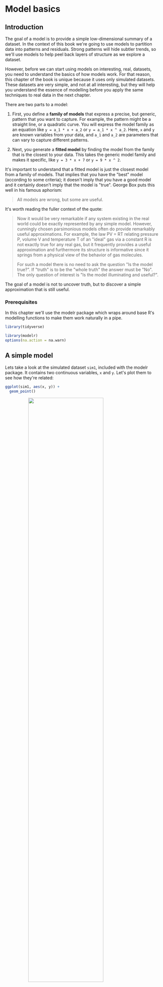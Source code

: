 
# Model basics

## Introduction

The goal of a model is to provide a simple low-dimensional summary of a dataset. In the context of this book we're going to use models to partition data into patterns and residuals. Strong patterns will hide subtler trends, so we'll use models to help peel back layers of structure as we explore a dataset.

However, before we can start using models on interesting, real, datasets, you need to understand the basics of how models work. For that reason, this chapter of the book is unique because it uses only simulated datasets. These datasets are very simple, and not at all interesting, but they will help you understand the essence of modelling before you apply the same techniques to real data in the next chapter.

There are two parts to a model:

1.  First, you define a __family of models__ that express a precise, but 
    generic, pattern that you want to capture. For example, the pattern 
    might be a straight line, or a quadratic curve. You will express
    the model family as an equation like `y = a_1 * x + a_2` or 
    `y = a_1 * x ^ a_2`. Here, `x` and `y` are known variables from your
    data, and `a_1` and `a_2` are parameters that can vary to capture 
    different patterns.

1.  Next, you generate a __fitted model__ by finding the model from the 
    family that is the closest to your data. This takes the generic model 
    family and makes it specific, like `y = 3 * x + 7` or `y = 9 * x ^ 2`.

It's important to understand that a fitted model is just the closest model from a family of models. That implies that you have the "best" model (according to some criteria); it doesn't imply that you have a good model and it certainly doesn't imply that the model is "true". George Box puts this well in his famous aphorism:

> All models are wrong, but some are useful.

It's worth reading the fuller context of the quote:

> Now it would be very remarkable if any system existing in the real world 
> could be exactly represented by any simple model. However, cunningly chosen 
> parsimonious models often do provide remarkably useful approximations. For 
> example, the law PV = RT relating pressure P, volume V and temperature T of 
> an "ideal" gas via a constant R is not exactly true for any real gas, but it 
> frequently provides a useful approximation and furthermore its structure is 
> informative since it springs from a physical view of the behavior of gas 
> molecules.
> 
> For such a model there is no need to ask the question "Is the model true?". 
> If "truth" is to be the "whole truth" the answer must be "No". The only 
> question of interest is "Is the model illuminating and useful?".

The goal of a model is not to uncover truth, but to discover a simple approximation that is still useful. 

### Prerequisites

In this chapter we'll use the modelr package which wraps around base R's modelling functions to make them work naturally in a pipe.


```r
library(tidyverse)

library(modelr)
options(na.action = na.warn)
```

## A simple model

Lets take a look at the simulated dataset `sim1`, included with the modelr package. It contains two continuous variables, `x` and `y`. Let's plot them to see how they're related:


```r
ggplot(sim1, aes(x, y)) + 
  geom_point()
```

<img src="model-basics_files/figure-html/unnamed-chunk-2-1.png" width="70%" style="display: block; margin: auto;" />

You can see a strong pattern in the data. Let's use a model to capture that pattern and make it explicit. It's our job to supply the basic form of the model. In this case, the relationship looks linear, i.e. `y = a_0 + a_1 * x`.  Let's start by getting a feel for what models from that family look like by randomly generating a few and overlaying them on the data. For this simple case, we can use `geom_abline()` which takes a slope and intercept as parameters. Later on we'll learn more general techniques that work with any model.


```r
models <- tibble(
  a1 = runif(250, -20, 40),
  a2 = runif(250, -5, 5)
)

ggplot(sim1, aes(x, y)) + 
  geom_abline(aes(intercept = a1, slope = a2), data = models, alpha = 1/4) +
  geom_point() 
```

<img src="model-basics_files/figure-html/unnamed-chunk-3-1.png" width="70%" style="display: block; margin: auto;" />

There are 250 models on this plot, but a lot are really bad! We need to find the good models by making precise our intuition that a good model is "close" to the data. We need a way to quantify the distance between the data and a model. Then we can fit the model by finding the value of `a_0` and `a_1` that generate the model with the smallest distance from this data.

One easy place to start is to find the vertical distance between each point and the model, as in the following diagram. (Note that I've shifted the x values slightly so you can see the individual distances.)

<img src="model-basics_files/figure-html/unnamed-chunk-4-1.png" width="70%" style="display: block; margin: auto;" />

This distance is just the difference between the y value given by the model (the __prediction__), and the actual y value in the data (the __response__).

To compute this distance, we first turn our model family into an R function. This takes the model parameters and the data as inputs, and gives values predicted by the model as output:


```r
model1 <- function(a, data) {
  a[1] + data$x * a[2]
}
model1(c(7, 1.5), sim1)
#>  [1]  8.5  8.5  8.5 10.0 10.0 10.0 11.5 11.5 11.5 13.0 13.0 13.0 14.5 14.5
#> [15] 14.5 16.0 16.0 16.0 17.5 17.5 17.5 19.0 19.0 19.0 20.5 20.5 20.5 22.0
#> [29] 22.0 22.0
```

Next, we need some way to compute an overall distance between the predicted and actual values. In other words, the plot above shows 30 distances: how do we collapse that into a single number?

One common way to do this in statistics to use the "root-mean-squared deviation". We compute the difference between actual and predicted, square them, average them, and the take the square root. This distance has lots of appealing mathematical properties, which we're not going to talk about here. You'll just have to take my word for it!


```r
measure_distance <- function(mod, data) {
  diff <- data$y - model1(mod, data)
  sqrt(mean(diff ^ 2))
}
measure_distance(c(7, 1.5), sim1)
#> [1] 2.67
```

Now we can use purrr to compute the distance for all the models defined above. We need a helper function because our distance function expects the model as a numeric vector of length 2.


```r
sim1_dist <- function(a1, a2) {
  measure_distance(c(a1, a2), sim1)
}

models <- models %>% 
  mutate(dist = purrr::map2_dbl(a1, a2, sim1_dist))
models
#> # A tibble: 250 x 3
#>       a1      a2  dist
#>    <dbl>   <dbl> <dbl>
#> 1 -15.2   0.0889  30.8
#> 2  30.1  -0.827   13.2
#> 3  16.0   2.27    13.2
#> 4 -10.6   1.38    18.7
#> 5 -19.6  -1.04    41.8
#> 6   7.98  4.59    19.3
#> # ... with 244 more rows
```

Next, let's overlay the 10 best models on to the data. I've coloured the models by `-dist`: this is an easy way to make sure that the best models (i.e. the ones with the smallest distance) get the brighest colours.


```r
ggplot(sim1, aes(x, y)) + 
  geom_point(size = 2, colour = "grey30") + 
  geom_abline(
    aes(intercept = a1, slope = a2, colour = -dist), 
    data = filter(models, rank(dist) <= 10)
  )
```

<img src="model-basics_files/figure-html/unnamed-chunk-8-1.png" width="70%" style="display: block; margin: auto;" />

We can also think about these models as observations, and visualising with a scatterplot of `a1` vs  `a2`, again coloured by `-dist`. We can no longer directly see how the model compares to the data, but we can see many models at once. Again, I've highlighted the 10 best models, this time by drawing red circles underneath them.


```r
ggplot(models, aes(a1, a2)) +
  geom_point(data = filter(models, rank(dist) <= 10), size = 4, colour = "red") +
  geom_point(aes(colour = -dist))
```

<img src="model-basics_files/figure-html/unnamed-chunk-9-1.png" width="70%" style="display: block; margin: auto;" />

Instead of trying lots of random models, we could be more systematic and generate an evenly spaced grid of points (this is called a grid search). I picked the parameters of the grid roughly by looking at where the best models were in the plot above.


```r
grid <- expand.grid(
  a1 = seq(-5, 20, length = 25),
  a2 = seq(1, 3, length = 25)
  ) %>% 
  mutate(dist = purrr::map2_dbl(a1, a2, sim1_dist))

grid %>% 
  ggplot(aes(a1, a2)) +
  geom_point(data = filter(grid, rank(dist) <= 10), size = 4, colour = "red") +
  geom_point(aes(colour = -dist)) 
```

<img src="model-basics_files/figure-html/unnamed-chunk-10-1.png" width="70%" style="display: block; margin: auto;" />

When you overlay the best 10 models back on the original data, they all look pretty good:


```r
ggplot(sim1, aes(x, y)) + 
  geom_point(size = 2, colour = "grey30") + 
  geom_abline(
    aes(intercept = a1, slope = a2, colour = -dist), 
    data = filter(grid, rank(dist) <= 10)
  )
```

<img src="model-basics_files/figure-html/unnamed-chunk-11-1.png" width="70%" style="display: block; margin: auto;" />

You could imagine iteratively making the grid finer and finer until you narrowed in on the best model. But there's a better way to tackle that problem: a numerical minimisation tool called Newton-Raphson search. The intuition of Newton-Raphson is pretty simple: you pick a starting point and look around for the steepest slope. You then ski down that slope a little way, and then repeat again and again, until you can't go any lower. In R, we can do that with `optim()`:


```r
best <- optim(c(0, 0), measure_distance, data = sim1)
best$par
#> [1] 4.22 2.05

ggplot(sim1, aes(x, y)) + 
  geom_point(size = 2, colour = "grey30") + 
  geom_abline(intercept = best$par[1], slope = best$par[2])
```

<img src="model-basics_files/figure-html/unnamed-chunk-12-1.png" width="70%" style="display: block; margin: auto;" />

Don't worry too much about the details of how `optim()` works. It's the intuition that's important here. If you have a function that defines the distance between a model and a dataset, an algorithm that can minimise that distance by modifying the parameters of the model, you can find the best model. The neat thing about this approach is that it will work for any family of models that you can write an equation for. 

There's one more approach that we can use for this model, because it's a special case of a broader family: linear models. A linear model has the general form `y = a_1 + a_2 * x_1 + a_3 * x_2 + ... + a_n * x_(n - 1)`. So this simple model is equivalent to a general linear model where n is 2 and `x_1` is `x`. R has a tool specifically designed for fitting linear models called `lm()`. `lm()` has a special way to specify the model family: formulas. Formulas look like `y ~ x`, which `lm()` will translate to a function like `y = a_1 + a_2 * x`. We can fit the model and look at the output:


```r
sim1_mod <- lm(y ~ x, data = sim1)
coef(sim1_mod)
#> (Intercept)           x 
#>        4.22        2.05
```

These are exactly the same values we got with `optim()`! Behind the scenes `lm()` doesn't use `optim()` but instead takes advantage of the mathematical structure of linear models. Using some connections between geometry, calculus, and linear algebra, `lm()` actually finds the closest model in a single step, using a sophisticated algorithm. This approach is both faster, and guarantees that there is a global minimum.

### Exercises

1.  One downside of the linear model is that it is sensitive to unusual values
    because the distance incorporates a squared term. Fit a linear model to 
    the simulated data below, and visualise the results. Rerun a few times to
    generate different simulated datasets. What do you notice about the model? 
    
    
    ```r
    sim1a <- tibble(
      x = rep(1:10, each = 3),
      y = x * 1.5 + 6 + rt(length(x), df = 2)
    )
    ```

1.  One way to make linear models more robust is to use a different distance
    measure. For example, instead of root-mean-squared distance, you could use
    mean-absolute distance:
    
    
    ```r
    measure_distance <- function(mod, data) {
      diff <- data$y - model1(mod, data)
      mean(abs(diff))
    }
    ```
    
    Use `optim()` to fit this model to the simulated data above and compare it 
    to the linear model.

1.  One challenge with performing numerical optimisation is that it's only
    guaranteed to find one local optimum. What's the problem with optimising
    a three parameter model like this?
    
    
    ```r
    model1 <- function(a, data) {
      a[1] + data$x * a[2] + a[3]
    }
    ```

## Visualising models

For simple models, like the one above, you can figure out what pattern the model captures by carefully studying the model family and the fitted coefficients. And if you ever take a statistics course on modelling, you're likely to spend a lot of time doing just that. Here, however, we're going to take a different tack. We're going to focus on understanding a model by looking at its predictions. This has a big advantage: every type of predictive model makes predictions (otherwise what use would it be?) so we can use the same set of techniques to understand any type of predictive model.

It's also useful to see what the model doesn't capture, the so-called residuals which are left after subtracting the predictions from the data. Residuals are powerful because they allow us to use models to remove striking patterns so we can study the subtler trends that remain.

### Predictions

To visualise the predictions from a model, we start by generating an evenly spaced grid of values that covers the region where our data lies. The easiest way to do that is to use `modelr::data_grid()`. Its first argument is a data frame, and for each subsequent argument it finds the unique variables and then generates all combinations:


```r
grid <- sim1 %>% 
  data_grid(x) 
grid
#> # A tibble: 10 x 1
#>       x
#>   <int>
#> 1     1
#> 2     2
#> 3     3
#> 4     4
#> 5     5
#> 6     6
#> # ... with 4 more rows
```

(This will get more interesting when we start to add more variables to our model.)

Next we add predictions. We'll use `modelr::add_predictions()` which takes a data frame and a model. It adds the predictions from the model to a new column in the data frame:


```r
grid <- grid %>% 
  add_predictions(sim1_mod) 
grid
#> # A tibble: 10 x 2
#>       x  pred
#>   <int> <dbl>
#> 1     1  6.27
#> 2     2  8.32
#> 3     3 10.4 
#> 4     4 12.4 
#> 5     5 14.5 
#> 6     6 16.5 
#> # ... with 4 more rows
```

(You can also use this function to add predictions to your original dataset.)

Next, we plot the predictions. You might wonder about all this extra work compared to just using `geom_abline()`. But the advantage of this approach is that it will work with _any_ model in R, from the simplest to the most complex. You're only limited by your visualisation skills. For more ideas about how to visualise more complex model types, you might try <http://vita.had.co.nz/papers/model-vis.html>.


```r
ggplot(sim1, aes(x)) +
  geom_point(aes(y = y)) +
  geom_line(aes(y = pred), data = grid, colour = "red", size = 1)
```

<img src="model-basics_files/figure-html/unnamed-chunk-19-1.png" width="70%" style="display: block; margin: auto;" />

### Residuals

The flip-side of predictions are __residuals__. The predictions tells you the pattern that the model has captured, and the residuals tell you what the model has missed. The residuals are just the distances between the observed and predicted values that we computed above. 

We add residuals to the data with `add_residuals()`, which works much like `add_predictions()`. Note, however, that we use the original dataset, not a manufactured grid. This is because to compute residuals we need actual y values.


```r
sim1 <- sim1 %>% 
  add_residuals(sim1_mod)
sim1
#> # A tibble: 30 x 3
#>       x     y  resid
#>   <int> <dbl>  <dbl>
#> 1     1  4.20 -2.07 
#> 2     1  7.51  1.24 
#> 3     1  2.13 -4.15 
#> 4     2  8.99  0.665
#> 5     2 10.2   1.92 
#> 6     2 11.3   2.97 
#> # ... with 24 more rows
```

There are a few different ways to understand what the residuals tell us about the model. One way is to simply draw a frequency polygon to help us understand the spread of the residuals:


```r
ggplot(sim1, aes(resid)) + 
  geom_freqpoly(binwidth = 0.5)
```

<img src="model-basics_files/figure-html/unnamed-chunk-21-1.png" width="70%" style="display: block; margin: auto;" />

This helps you calibrate the quality of the model: how far away are the predictions from the observed values?  Note that the average of the residual will always be 0.

You'll often want to recreate plots using the residuals instead of the original predictor. You'll see a lot of that in the next chapter.


```r
ggplot(sim1, aes(x, resid)) + 
  geom_ref_line(h = 0) +
  geom_point() 
```

<img src="model-basics_files/figure-html/unnamed-chunk-22-1.png" width="70%" style="display: block; margin: auto;" />

This looks like random noise, suggesting that our model has done a good job of capturing the patterns in the dataset.

### Exercises

1.  Instead of using `lm()` to fit a straight line, you can use `loess()`
    to fit a smooth curve. Repeat the process of model fitting, 
    grid generation, predictions, and visualisation on `sim1` using 
    `loess()` instead of `lm()`. How does the result compare to 
    `geom_smooth()`?
    
1.  `add_predictions()` is paired with `gather_predictions()` and 
    `spread_predictions()`. How do these three functions differ?
    
1.  What does `geom_ref_line()` do? What package does it come from?
    Why is displaying a reference line in plots showing residuals
    useful and important?
    
1.  Why might you want to look at a frequency polygon of absolute residuals?
    What are the pros and cons compared to looking at the raw residuals?

## Formulas and model families

You've seen formulas before when using `facet_wrap()` and `facet_grid()`. In R, formulas provide a general way of getting "special behaviour". Rather than evaluating the values of the variables right away, they capture them so they can be interpreted by the function.

The majority of modelling functions in R use a standard conversion from formulas to functions. You've seen one simple conversion already: `y ~ x` is translated to `y = a_1 + a_2 * x`.  If you want to see what R actually does, you can use the `model_matrix()` function. It takes a data frame and a formula and returns a tibble that defines the model equation: each column in the output is associated with one coefficient in the model, the function is always `y = a_1 * out1 + a_2 * out_2`. For the simplest case of `y ~ x1` this shows us something interesting:


```r
df <- tribble(
  ~y, ~x1, ~x2,
  4, 2, 5,
  5, 1, 6
)
model_matrix(df, y ~ x1)
#> # A tibble: 2 x 2
#>   `(Intercept)`    x1
#>           <dbl> <dbl>
#> 1             1     2
#> 2             1     1
```

The way that R adds the intercept to the model is just by having a column that is full of ones.  By default, R will always add this column. If you don't want, you need to explicitly drop it with `-1`:


```r
model_matrix(df, y ~ x1 - 1)
#> # A tibble: 2 x 1
#>      x1
#>   <dbl>
#> 1     2
#> 2     1
```

The model matrix grows in an unsurprising way when you add more variables to the the model:


```r
model_matrix(df, y ~ x1 + x2)
#> # A tibble: 2 x 3
#>   `(Intercept)`    x1    x2
#>           <dbl> <dbl> <dbl>
#> 1             1     2     5
#> 2             1     1     6
```

This formula notation is sometimes called "Wilkinson-Rogers notation", and was initially described in _Symbolic Description of Factorial Models for Analysis of Variance_, by G. N. Wilkinson and C. E. Rogers <https://www.jstor.org/stable/2346786>. It's worth digging up and reading the original paper if you'd like to understand the full details of the modelling algebra.

The following sections expand on how this formula notation works for categorical variables, interactions, and transformation.

### Categorical variables

Generating a function from a formula is straight forward when the predictor is continuous, but things get a bit more complicated when the predictor is categorical. Imagine you have a formula like `y ~ sex`, where sex could either be male or female. It doesn't make sense to convert that to a formula like `y = x_0 + x_1 * sex` because `sex` isn't a number - you can't multiply it! Instead what R does is convert it to `y = x_0 + x_1 * sex_male` where `sex_male` is one if `sex` is male and zero otherwise:


```r
df <- tribble(
  ~ sex, ~ response,
  "male", 1,
  "female", 2,
  "male", 1
)
model_matrix(df, response ~ sex)
#> # A tibble: 3 x 2
#>   `(Intercept)` sexmale
#>           <dbl>   <dbl>
#> 1             1       1
#> 2             1       0
#> 3             1       1
```

You might wonder why R also doesn't create a `sexfemale` column. The problem is that would create a column that is perfectly predictable based on the other columns (i.e. `sexfemale = 1 - sexmale`). Unfortunately the exact details of why this is a problem is beyond the scope of this book, but basically it creates a model family that is too flexible, and will have infinitely many models that are equally close to the data.

Fortunately, however, if you focus on visualising predictions you don't need to worry about the exact parameterisation. Let's look at some data and models to make that concrete. Here's the `sim2` dataset from modelr:


```r
ggplot(sim2) + 
  geom_point(aes(x, y))
```

<img src="model-basics_files/figure-html/unnamed-chunk-27-1.png" width="70%" style="display: block; margin: auto;" />

We can fit a model to it, and generate predictions:


```r
mod2 <- lm(y ~ x, data = sim2)

grid <- sim2 %>% 
  data_grid(x) %>% 
  add_predictions(mod2)
grid
#> # A tibble: 4 x 2
#>   x      pred
#>   <chr> <dbl>
#> 1 a      1.15
#> 2 b      8.12
#> 3 c      6.13
#> 4 d      1.91
```

Effectively, a model with a categorical `x` will predict the mean value for each category. (Why? Because the mean minimises the root-mean-squared distance.) That's easy to see if we overlay the predictions on top of the original data:


```r
ggplot(sim2, aes(x)) + 
  geom_point(aes(y = y)) +
  geom_point(data = grid, aes(y = pred), colour = "red", size = 4)
```

<img src="model-basics_files/figure-html/unnamed-chunk-29-1.png" width="70%" style="display: block; margin: auto;" />

You can't make predictions about levels that you didn't observe. Sometimes you'll do this by accident so it's good to recognise this error message:


```r
tibble(x = "e") %>% 
  add_predictions(mod2)
#> Error in model.frame.default(Terms, newdata, na.action = na.action, xlev = object$xlevels): factor x has new level e
```

### Interactions (continuous and categorical)

What happens when you combine a continuous and a categorical variable?  `sim3` contains a categorical predictor and a continuous predictor. We can visualise it with a simple plot:


```r
ggplot(sim3, aes(x1, y)) + 
  geom_point(aes(colour = x2))
```

<img src="model-basics_files/figure-html/unnamed-chunk-31-1.png" width="70%" style="display: block; margin: auto;" />

There are two possible models you could fit to this data:


```r
mod1 <- lm(y ~ x1 + x2, data = sim3)
mod2 <- lm(y ~ x1 * x2, data = sim3)
```

When you add variables with `+`, the model will estimate each effect independent of all the others. It's possible to fit the so-called interaction by using `*`. For example, `y ~ x1 * x2` is translated to `y = a_0 + a_1 * x1 + a_2 * x2 + a_12 * x1 * x2`. Note that whenever you use `*`, both the interaction and the individual components are included in the model.

To visualise these models we need two new tricks:

1.  We have two predictors, so we need to give `data_grid()` both variables. 
    It finds all the unique values of `x1` and `x2` and then generates all
    combinations. 
   
1.  To generate predictions from both models simultaneously, we can use 
    `gather_predictions()` which adds each prediction as a row. The
    complement of `gather_predictions()` is `spread_predictions()` which adds 
    each prediction to a new column.
    
Together this gives us:


```r
grid <- sim3 %>% 
  data_grid(x1, x2) %>% 
  gather_predictions(mod1, mod2)
grid
#> # A tibble: 80 x 4
#>   model    x1 x2     pred
#>   <chr> <int> <fct> <dbl>
#> 1 mod1      1 a      1.67
#> 2 mod1      1 b      4.56
#> 3 mod1      1 c      6.48
#> 4 mod1      1 d      4.03
#> 5 mod1      2 a      1.48
#> 6 mod1      2 b      4.37
#> # ... with 74 more rows
```

We can visualise the results for both models on one plot using facetting:


```r
ggplot(sim3, aes(x1, y, colour = x2)) + 
  geom_point() + 
  geom_line(data = grid, aes(y = pred)) + 
  facet_wrap(~ model)
```

<img src="model-basics_files/figure-html/unnamed-chunk-34-1.png" width="70%" style="display: block; margin: auto;" />

Note that the model that uses `+` has the same slope for each line, but different intercepts. The model that uses `*` has a different slope and intercept for each line.

Which model is better for this data? We can take look at the residuals. Here I've facetted by both model and `x2` because it makes it easier to see the pattern within each group.


```r
sim3 <- sim3 %>% 
  gather_residuals(mod1, mod2)

ggplot(sim3, aes(x1, resid, colour = x2)) + 
  geom_point() + 
  facet_grid(model ~ x2)
```

<img src="model-basics_files/figure-html/unnamed-chunk-35-1.png" width="70%" style="display: block; margin: auto;" />

There is little obvious pattern in the residuals for `mod2`. The residuals for `mod1` show that the model has clearly missed some pattern in `b`, and less so, but still present is pattern in `c`, and `d`. You might wonder if there's a precise way to tell which of `mod1` or `mod2` is better. There is, but it requires a lot of mathematical background, and we don't really care. Here, we're interested in a qualitative assessment of whether or not the model has captured the pattern that we're interested in. 

### Interactions (two continuous)

Let's take a look at the equivalent model for two continuous variables. Initially things proceed almost identically to the previous example:


```r
mod1 <- lm(y ~ x1 + x2, data = sim4)
mod2 <- lm(y ~ x1 * x2, data = sim4)

grid <- sim4 %>% 
  data_grid(
    x1 = seq_range(x1, 5), 
    x2 = seq_range(x2, 5) 
  ) %>% 
  gather_predictions(mod1, mod2)
grid
#> # A tibble: 50 x 4
#>   model    x1    x2   pred
#>   <chr> <dbl> <dbl>  <dbl>
#> 1 mod1   -1    -1    0.996
#> 2 mod1   -1    -0.5 -0.395
#> 3 mod1   -1     0   -1.79 
#> 4 mod1   -1     0.5 -3.18 
#> 5 mod1   -1     1   -4.57 
#> 6 mod1   -0.5  -1    1.91 
#> # ... with 44 more rows
```

Note my use of `seq_range()` inside `data_grid()`. Instead of using every unique value of `x`, I'm going to use a regularly spaced grid of five values between the minimum and maximum numbers. It's probably not super important here, but it's a useful technique in general. There are two other useful arguments to `seq_range()`:

*  `pretty = TRUE` will generate a "pretty" sequence, i.e. something that looks
    nice to the human eye. This is useful if you want to produce tables of 
    output:
    
    
    ```r
    seq_range(c(0.0123, 0.923423), n = 5)
    #> [1] 0.0123 0.2401 0.4679 0.6956 0.9234
    seq_range(c(0.0123, 0.923423), n = 5, pretty = TRUE)
    #> [1] 0.0 0.2 0.4 0.6 0.8 1.0
    ```
    
*   `trim = 0.1` will trim off 10% of the tail values. This is useful if the 
    variables have a long tailed distribution and you want to focus on generating
    values near the center:
    
    
    ```r
    x1 <- rcauchy(100)
    seq_range(x1, n = 5)
    #> [1] -115.9  -83.5  -51.2  -18.8   13.5
    seq_range(x1, n = 5, trim = 0.10)
    #> [1] -13.84  -8.71  -3.58   1.55   6.68
    seq_range(x1, n = 5, trim = 0.25)
    #> [1] -2.1735 -1.0594  0.0547  1.1687  2.2828
    seq_range(x1, n = 5, trim = 0.50)
    #> [1] -0.725 -0.268  0.189  0.647  1.104
    ```
    
*   `expand = 0.1` is in some sense the opposite of `trim()` it expands the 
    range by 10%.
    
    
    ```r
    x2 <- c(0, 1)
    seq_range(x2, n = 5)
    #> [1] 0.00 0.25 0.50 0.75 1.00
    seq_range(x2, n = 5, expand = 0.10)
    #> [1] -0.050  0.225  0.500  0.775  1.050
    seq_range(x2, n = 5, expand = 0.25)
    #> [1] -0.125  0.188  0.500  0.812  1.125
    seq_range(x2, n = 5, expand = 0.50)
    #> [1] -0.250  0.125  0.500  0.875  1.250
    ```

Next let's try and visualise that model. We have two continuous predictors, so you can imagine the model like a 3d surface. We could display that using `geom_tile()`:


```r
ggplot(grid, aes(x1, x2)) + 
  geom_tile(aes(fill = pred)) + 
  facet_wrap(~ model)
```

<img src="model-basics_files/figure-html/unnamed-chunk-40-1.png" width="70%" style="display: block; margin: auto;" />

That doesn't suggest that the models are very different! But that's partly an illusion: our eyes and brains are not very good at accurately comparing shades of colour. Instead of looking at the surface from the top, we could look at it from either side, showing multiple slices:


```r
ggplot(grid, aes(x1, pred, colour = x2, group = x2)) + 
  geom_line() +
  facet_wrap(~ model)
ggplot(grid, aes(x2, pred, colour = x1, group = x1)) + 
  geom_line() +
  facet_wrap(~ model)
```

<img src="model-basics_files/figure-html/unnamed-chunk-41-1.png" width="70%" style="display: block; margin: auto;" /><img src="model-basics_files/figure-html/unnamed-chunk-41-2.png" width="70%" style="display: block; margin: auto;" />

This shows you that interaction between two continuous variables works basically the same way as for a categorical and continuous variable. An interaction says that there's not a fixed offset: you need to consider both values of `x1` and `x2` simultaneously in order to predict `y`.

You can see that even with just two continuous variables, coming up with good visualisations are hard. But that's reasonable: you shouldn't expect it will be easy to understand how three or more variables simultaneously interact! But again, we're saved a little because we're using models for exploration, and you can gradually build up your model over time. The model doesn't have to be perfect, it just has to help you reveal a little more about your data.

I spent some time looking at the residuals to see if I could figure if `mod2` did better than `mod1`. I think it does, but it's pretty subtle. You'll have a chance to work on it in the exercises.

### Transformations

You can also perform transformations inside the model formula. For example, `log(y) ~ sqrt(x1) + x2` is transformed to `log(y) = a_1 + a_2 * sqrt(x1) + a_3 * x2`. If your transformation involves `+`, `*`, `^`, or `-`, you'll need to wrap it in `I()` so R doesn't treat it like part of the model specification. For example, `y ~ x + I(x ^ 2)` is translated to `y = a_1 + a_2 * x + a_3 * x^2`. If you forget the `I()` and specify `y ~ x ^ 2 + x`, R will compute `y ~ x * x + x`. `x * x` means the interaction of `x` with itself, which is the same as `x`. R automatically drops redundant variables so `x + x` become `x`, meaning that `y ~ x ^ 2 + x` specifies the function `y = a_1 + a_2 * x`. That's probably not what you intended!

Again, if you get confused about what your model is doing, you can always use `model_matrix()` to see exactly what equation `lm()` is fitting:


```r
df <- tribble(
  ~y, ~x,
   1,  1,
   2,  2, 
   3,  3
)
model_matrix(df, y ~ x^2 + x)
#> # A tibble: 3 x 2
#>   `(Intercept)`     x
#>           <dbl> <dbl>
#> 1             1     1
#> 2             1     2
#> 3             1     3
model_matrix(df, y ~ I(x^2) + x)
#> # A tibble: 3 x 3
#>   `(Intercept)` `I(x^2)`     x
#>           <dbl>    <dbl> <dbl>
#> 1             1        1     1
#> 2             1        4     2
#> 3             1        9     3
```

Transformations are useful because you can use them to approximate non-linear functions. If you've taken a calculus class, you may have heard of Taylor's theorem which says you can approximate any smooth function with an infinite sum of polynomials. That means you can use a polynomial function to get arbitrarily close to a smooth function by fitting an equation like `y = a_1 + a_2 * x + a_3 * x^2 + a_4 * x ^ 3`. Typing that sequence by hand is tedious, so R provides a helper function: `poly()`:


```r
model_matrix(df, y ~ poly(x, 2))
#> # A tibble: 3 x 3
#>   `(Intercept)` `poly(x, 2)1` `poly(x, 2)2`
#>           <dbl>         <dbl>         <dbl>
#> 1             1     -7.07e- 1         0.408
#> 2             1     -7.85e-17        -0.816
#> 3             1      7.07e- 1         0.408
```

However there's one major problem with using `poly()`: outside the range of the data, polynomials rapidly shoot off to positive or negative infinity. One safer alternative is to use the natural spline, `splines::ns()`.


```r
library(splines)
model_matrix(df, y ~ ns(x, 2))
#> # A tibble: 3 x 3
#>   `(Intercept)` `ns(x, 2)1` `ns(x, 2)2`
#>           <dbl>       <dbl>       <dbl>
#> 1             1       0           0    
#> 2             1       0.566      -0.211
#> 3             1       0.344       0.771
```

Let's see what that looks like when we try and approximate a non-linear function:


```r
sim5 <- tibble(
  x = seq(0, 3.5 * pi, length = 50),
  y = 4 * sin(x) + rnorm(length(x))
)

ggplot(sim5, aes(x, y)) +
  geom_point()
```

<img src="model-basics_files/figure-html/unnamed-chunk-45-1.png" width="70%" style="display: block; margin: auto;" />

I'm going to fit five models to this data.


```r
mod1 <- lm(y ~ ns(x, 1), data = sim5)
mod2 <- lm(y ~ ns(x, 2), data = sim5)
mod3 <- lm(y ~ ns(x, 3), data = sim5)
mod4 <- lm(y ~ ns(x, 4), data = sim5)
mod5 <- lm(y ~ ns(x, 5), data = sim5)

grid <- sim5 %>% 
  data_grid(x = seq_range(x, n = 50, expand = 0.1)) %>% 
  gather_predictions(mod1, mod2, mod3, mod4, mod5, .pred = "y")

ggplot(sim5, aes(x, y)) + 
  geom_point() +
  geom_line(data = grid, colour = "red") +
  facet_wrap(~ model)
```

<img src="model-basics_files/figure-html/unnamed-chunk-46-1.png" width="70%" style="display: block; margin: auto;" />

Notice that the extrapolation outside the range of the data is clearly bad. This is the downside to approximating a function with a polynomial. But this is a very real problem with every model: the model can never tell you if the behaviour is true when you start extrapolating outside the range of the data that you have seen. You must rely on theory and science.

### Exercises

1.  What happens if you repeat the analysis of `sim2` using a model without
    an intercept. What happens to the model equation? What happens to the
    predictions?
    
1.  Use `model_matrix()` to explore the equations generated for the models
    I fit to `sim3` and `sim4`. Why is `*` a good shorthand for interaction?

1.  Using the basic principles, convert the formulas in the following two
    models into functions. (Hint: start by converting the categorical variable
    into 0-1 variables.)
    
    
    ```r
    mod1 <- lm(y ~ x1 + x2, data = sim3)
    mod2 <- lm(y ~ x1 * x2, data = sim3)
    ```

1.   For `sim4`,  which of `mod1` and `mod2` is better? I think `mod2` does a 
     slightly better job at removing patterns, but it's pretty subtle. Can you 
     come up with a plot to support my claim? 

## Missing values

Missing values obviously can not convey any information about the relationship between the variables, so modelling functions will drop any rows that contain missing values. R's default behaviour is to silently drop them, but `options(na.action = na.warn)` (run in the prerequisites), makes sure you get a warning.


```r
df <- tribble(
  ~x, ~y,
  1, 2.2,
  2, NA,
  3, 3.5,
  4, 8.3,
  NA, 10
)

mod <- lm(y ~ x, data = df)
#> Warning: Dropping 2 rows with missing values
```

To suppress the warning, set `na.action = na.exclude`:


```r
mod <- lm(y ~ x, data = df, na.action = na.exclude)
```

You can always see exactly how many observations were used with `nobs()`:


```r
nobs(mod)
#> [1] 3
```

## Other model families

This chapter has focussed exclusively on the class of linear models, which assume a relationship of the form `y = a_1 * x1 + a_2 * x2 + ... + a_n * xn`. Linear models additionally assume that the residuals have a normal distribution, which we haven't talked about. There are a large set of model classes that extend the linear model in various interesting ways. Some of them are:

* __Generalised linear models__, e.g. `stats::glm()`. Linear models assume that
  the response is continuous and the error has a normal distribution. 
  Generalised linear models extend linear models to include non-continuous
  responses (e.g. binary data or counts). They work by defining a distance
  metric based on the statistical idea of likelihood.
  
* __Generalised additive models__, e.g. `mgcv::gam()`, extend generalised
  linear models to incorporate arbitrary smooth functions. That means you can
  write a formula like `y ~ s(x)` which becomes an equation like 
  `y = f(x)` and let `gam()` estimate what that function is (subject to some
  smoothness constraints to make the problem tractable).
  
* __Penalised linear models__, e.g. `glmnet::glmnet()`, add a penalty term to
  the distance that penalises complex models (as defined by the distance 
  between the parameter vector and the origin). This tends to make
  models that generalise better to new datasets from the same population.

* __Robust linear models__, e.g. `MASS:rlm()`, tweak the distance to downweight 
  points that are very far away. This makes them less sensitive to the presence
  of outliers, at the cost of being not quite as good when there are no 
  outliers.
  
* __Trees__, e.g. `rpart::rpart()`, attack the problem in a completely different
  way than linear models. They fit a piece-wise constant model, splitting the
  data into progressively smaller and smaller pieces. Trees aren't terribly
  effective by themselves, but they are very powerful when used in aggregate
  by models like __random forests__ (e.g. `randomForest::randomForest()`) or 
  __gradient boosting machines__ (e.g. `xgboost::xgboost`.)

These models all work similarly from a programming perspective. Once you've mastered linear models, you should find it easy to master the mechanics of these other model classes. Being a skilled modeller is a mixture of some good general principles and having a big toolbox of techniques. Now that you've learned some general tools and one useful class of models, you can go on and learn more classes from other sources.

